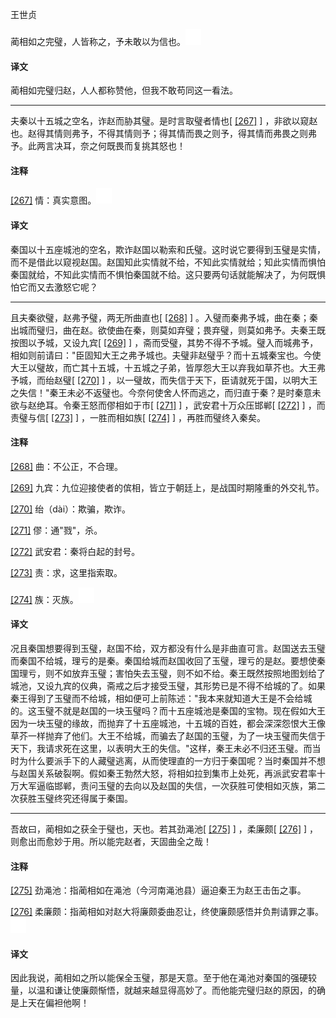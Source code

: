 
王世贞

蔺相如之完璧，人皆称之，予未敢以为信也。![ft](media/Image00002.jpg)

#### 译文 

蔺相如完璧归赵，人人都称赞他，但我不敢苟同这一看法。

------------------------------------------------------------------------

夫秦以十五城之空名，诈赵而胁其璧。是时言取璧者情也[
[\[267\]](#note_267)
]
，非欲以窥赵也。赵得其情则弗予，不得其情则予；得其情而畏之则予，得其情而弗畏之则弗予。此两言决耳，奈之何既畏而复挑其怒也！

#### 注释 

[\[267\]](#noteBack_267)
情：真实意图。![ft](media/Image00002.jpg)

#### 译文 

秦国以十五座城池的空名，欺诈赵国以勒索和氏璧。这时说它要得到玉璧是实情，而不是借此以窥视赵国。赵国知此实情就不给，不知此实情就给；知此实情而惧怕秦国就给，不知此实情而不惧怕秦国就不给。这只要两句话就能解决了，为何既惧怕它而又去激怒它呢？

------------------------------------------------------------------------

且夫秦欲璧，赵弗予璧，两无所曲直也[
[\[268\]](#note_268)
]
。入璧而秦弗予城，曲在秦；秦出城而璧归，曲在赵。欲使曲在秦，则莫如弃璧；畏弃璧，则莫如弗予。夫秦王既按图以予城，又设九宾[
[\[269\]](#note_269)
]
，斋而受璧，其势不得不予城。璧入而城弗予，相如则前请曰："臣固知大王之弗予城也。夫璧非赵璧乎？而十五城秦宝也。今使大王以璧故，而亡其十五城，十五城之子弟，皆厚怨大王以弃我如草芥也。大王弗予城，而绐赵璧[
[\[270\]](#note_270)
]
，以一璧故，而失信于天下，臣请就死于国，以明大王之失信！"秦王未必不返璧也。今奈何使舍人怀而逃之，而归直于秦？是时秦意未欲与赵绝耳。令秦王怒而僇相如于市[
[\[271\]](#note_271)
] ，武安君十万众压邯郸[
[\[272\]](#note_272)
] ，而责璧与信[
[\[273\]](#note_273)
] ，一胜而相如族[
[\[274\]](#note_274)
] ，再胜而璧终入秦矣。

#### 注释 

[\[268\]](#noteBack_268)
曲：不公正，不合理。

[\[269\]](#noteBack_269)
九宾：九位迎接使者的傧相，皆立于朝廷上，是战国时期隆重的外交礼节。

[\[270\]](#noteBack_270)
绐（dài）：欺骗，欺诈。

[\[271\]](#noteBack_271)
僇：通"戮"，杀。

[\[272\]](#noteBack_272)
武安君：秦将白起的封号。

[\[273\]](#noteBack_273)
责：求，这里指索取。

[\[274\]](#noteBack_274)
族：灭族。![ft](media/Image00002.jpg)

#### 译文 

况且秦国想要得到玉璧，赵国不给，双方都没有什么是非曲直可言。赵国送去玉璧而秦国不给城，理亏的是秦。秦国给城而赵国收回了玉璧，理亏的是赵。要想使秦国理亏，则不如放弃玉璧；害怕失去玉璧，则不如不给。秦王既然按照地图划给了城池，又设九宾的仪典，斋戒之后才接受玉璧，其形势已是不得不给城的了。如果秦王得到了玉璧而不给城，相如便可上前陈述："我本来就知道大王是不会给城的。这玉璧不就是赵国的一块玉璧吗？而十五座城池是秦国的宝物。现在假如大王因为一块玉璧的缘故，而抛弃了十五座城池，十五城的百姓，都会深深怨恨大王像草芥一样抛弃了他们。大王不给城，而骗去了赵国的玉璧，为了一块玉璧而失信于天下，我请求死在这里，以表明大王的失信。"这样，秦王未必不归还玉璧。而当时为什么要派手下的人藏璧逃离，从而使理直的一方归于秦国呢？当时秦国并不想与赵国关系破裂啊。假如秦王勃然大怒，将相如拉到集市上处死，再派武安君率十万大军逼临邯郸，责问玉璧的去向以及赵国的失信，一次获胜可使相如灭族，第二次获胜玉璧终究还得属于秦国。

------------------------------------------------------------------------

吾故曰，蔺相如之获全于璧也，天也。若其劲渑池[
[\[275\]](#note_275)
] ，柔廉颇[
[\[276\]](#note_276)
] ，则愈出而愈妙于用。所以能完赵者，天固曲全之哉！

#### 注释 

[\[275\]](#noteBack_275)
劲渑池：指蔺相如在渑池（今河南渑池县）逼迫秦王为赵王击缶之事。

[\[276\]](#noteBack_276)
柔廉颇：指蔺相如对赵大将廉颇委曲忍让，终使廉颇感悟并负荆请罪之事。![ft](media/Image00002.jpg)

#### 译文 

因此我说，蔺相如之所以能保全玉璧，那是天意。至于他在渑池对秦国的强硬较量，以温和谦让使廉颇惭悟，就越来越显得高妙了。而他能完璧归赵的原因，的确是上天在偏袒他啊！

